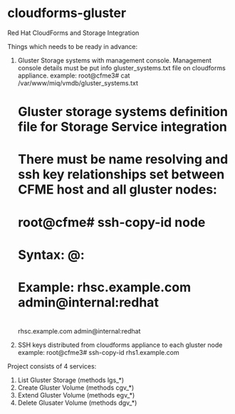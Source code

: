 cloudforms-gluster
==================

Red Hat CloudForms and Storage Integration

Things which needs to be ready in advance:
1. Gluster Storage systems with management console. Management console details must be put info 
   gluster_systems.txt file on cloudforms appliance.
   example:
     root@cfme3# cat /var/www/miq/vmdb/gluster_systems.txt
     # Gluster storage systems definition file for Storage Service integration 
     # There must be name resolving and ssh key relationships set between CFME host and all gluster nodes: 
     #	root@cfme# ssh-copy-id node
     #
     # Syntax: <FQDN of gluster console host> <user>@<domain>:<password>
     # Example: rhsc.example.com admin@internal:redhat  
     #
     rhsc.example.com admin@internal:redhat

2. SSH keys distributed from cloudforms appliance to each gluster node 
   example:
     root@cfme3# ssh-copy-id rhs1.example.com

Project consists of 4 services:
1. List Gluster Storage (methods lgs_*)
2. Create Gluster Volume (methods cgv_*)
3. Extend Gluster Volume (methods egv_*)
4. Delete Glusater Volume (methods dgv_*)

